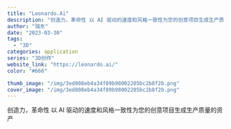 ```yaml
---
title: "Leonardo.Ai"
description: "创造力，革命性 以 AI 驱动的速度和风格一致性为您的创意项目生成生产质量的资产"
author: "瑞东"
date: "2023-03-30"
tags:
  - "3D"
categories: application
series: "3D创作"
website_link: "https://leonardo.ai/"
color: "#666"

thumb_image: "/img/3ed808eb4a34f89b98002205bc2b8f2b.png"
cover_image: "/img/3ed808eb4a34f89b98002205bc2b8f2b.png"
---
```


创造力，革命性 以 AI 驱动的速度和风格一致性为您的创意项目生成生产质量的资产